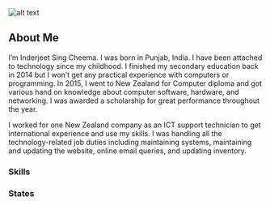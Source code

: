 ![alt text](https://unsplash.com/photos/842ofHC6MaI)


## About Me

I’m Inderjeet Sing Cheema. I was born in Punjab, India. I have been attached to technology
since my childhood. I finished my secondary education back in 2014 but I won’t get any 
practical experience with computers or programming. In 2015, I went to New Zealand for 
Computer diploma and got various hand on knowledge about computer software, hardware, 
and networking. I was awarded a scholarship for great performance throughout the year.

I worked for one New Zealand company as an ICT support technician to get international 
experience and use my skills. I was handling all the technology-related job duties including 
maintaining systems, maintaining and updating the website, online email queries, and updating 
inventory. 

### Skills

### States



